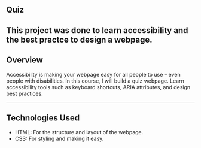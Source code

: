 ## Quiz
This project was done to learn accessibility and the best practce to design a webpage. 
----

## Overview
Accessibility is making your webpage easy for all people to use – even people with disabilities.
In this course, I will build a quiz webpage. Learn accessibility tools such as keyboard shortcuts, ARIA attributes, and design best practices.

----

## Technologies Used
- HTML: For the structure and layout of the webpage.
- CSS: For styling and making it easy.
